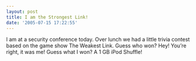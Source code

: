 ```yaml
---
layout: post
title: I am the Strongest Link!
date: '2005-07-15 17:22:55'
---
```


I am at a security conference today. Over lunch we had a little trivia contest based on the game show The Weakest Link. Guess who won? Hey! You’re right, it was me! Guess what I won? A 1 GB iPod Shuffle!